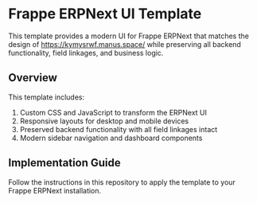 # Frappe ERPNext UI Template

This template provides a modern UI for Frappe ERPNext that matches the design of https://kymysrwf.manus.space/ while preserving all backend functionality, field linkages, and business logic.

## Overview

This template includes:

1. Custom CSS and JavaScript to transform the ERPNext UI
2. Responsive layouts for desktop and mobile devices
3. Preserved backend functionality with all field linkages intact
4. Modern sidebar navigation and dashboard components

## Implementation Guide

Follow the instructions in this repository to apply the template to your Frappe ERPNext installation.
